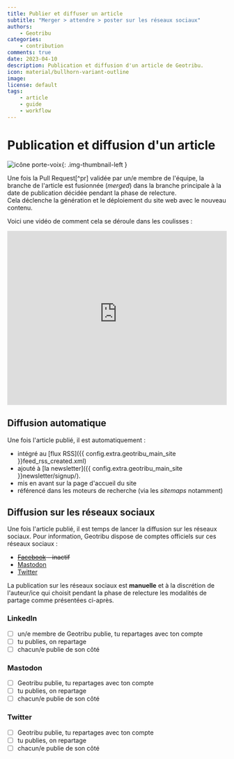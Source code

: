 ```yaml
---
title: Publier et diffuser un article
subtitle: "Merger > attendre > poster sur les réseaux sociaux"
authors:
    - Geotribu
categories:
    - contribution
comments: true
date: 2023-04-10
description: Publication et diffusion d'un article de Geotribu.
icon: material/bullhorn-variant-outline
image:
license: default
tags:
    - article
    - guide
    - workflow
---
```


# Publication et diffusion d'un article

![icône porte-voix](https://cdn.geotribu.fr/img/internal/icons-rdp-news/journalisme.png "icône porte-voix"){: .img-thumbnail-left }

Une fois la Pull Request[^pr] validée par un/e membre de l'équipe, la branche de l'article est fusionnée (*merged*) dans la branche principale à la date de publication décidée pendant la phase de relecture.  
Cela déclenche la génération et le déploiement du site web avec le nouveau contenu.

Voici une vidéo de comment cela se déroule dans les coulisses :

<iframe width="100%" height="400" src="https://www.youtube-nocookie.com/embed/50V0KiFhwF4" title="YouTube video player" frameborder="0" allow="accelerometer; autoplay; clipboard-write; encrypted-media; gyroscope; picture-in-picture; web-share" allowfullscreen></iframe>

## Diffusion automatique

Une fois l'article publié, il est automatiquement :

- intégré au [flux RSS]({{ config.extra.geotribu_main_site }}feed_rss_created.xml)
- ajouté à [la newsletter]({{ config.extra.geotribu_main_site }}newsletter/signup/).
- mis en avant sur la page d'accueil du site
- référencé dans les moteurs de recherche (via les *sitemaps* notamment)

## Diffusion sur les réseaux sociaux

Une fois l'article publié, il est temps de lancer la diffusion sur les réseaux sociaux. Pour information, Geotribu dispose de comptes officiels sur ces réseaux sociaux :

- ~~[Facebook](https://www.facebook.com/geotribu) - inactif~~
- [Mastodon](https://mapstodon.space/@geotribu)
- [Twitter](https://twitter.com/geotribu)

La publication sur les réseaux sociaux est **manuelle** et à la discrétion de l'auteur/ice qui choisit pendant la phase de relecture les modalités de partage comme présentées ci-après.

### LinkedIn

- [ ] un/e membre de Geotribu publie, tu repartages avec ton compte
- [ ] tu publies, on repartage
- [ ] chacun/e publie de son côté

### Mastodon

- [ ] Geotribu publie, tu repartages avec ton compte
- [ ] tu publies, on repartage
- [ ] chacun/e publie de son côté

### Twitter

- [ ] Geotribu publie, tu repartages avec ton compte
- [ ] tu publies, on repartage
- [ ] chacun/e publie de son côté
